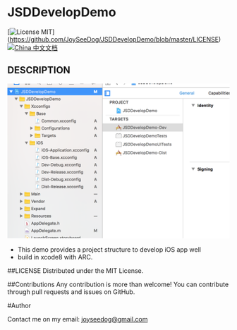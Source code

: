 # JSDDevelopDemo

[![License MIT](https://img.shields.io/badge/license-MIT-green.svg?style=flat)]
(https://github.com/JoySeeDog/JSDDevelopDemo/blob/master/LICENSE)&nbsp; [![China 中文文档](https://img.shields.io/badge/China-%E4%B8%AD%E6%96%87%E6%96%87%E6%A1%A3-blue.svg)](http://www.jianshu.com/u/93254f32c54f)&nbsp;



## DESCRIPTION 

![](https://github.com/JoySeeDog/JSDDevelopDemo/blob/master/iOS.png)

 * This demo provides a project structure to develop iOS app well
 * build in xcode8 with ARC.


##LICENSE
Distributed under the MIT License.

##Contributions
Any contribution is more than welcome! You can contribute through pull requests and issues on GitHub.

#Author

Contact me on my email: joyseedog@gmail.com








